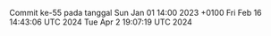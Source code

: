 Commit ke-55 pada tanggal Sun Jan 01 14:00 2023 +0100
Fri Feb 16 14:43:06 UTC 2024
Tue Apr  2 19:07:19 UTC 2024

